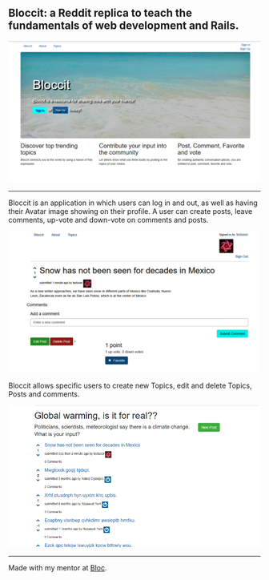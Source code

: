 ## Bloccit: a Reddit replica to teach the fundamentals of web development and Rails.
 
 ![Bloccit HomePage](app/assets/images/bloccitHomePage.png)
 
 ------------------------------------------------------------------------------
 
 Bloccit is an application in which users can log in and out, as well as having
 their Avatar image showing on their profile. A user can create posts, leave 
 comments, up-vote and down-vote on comments and posts. 
 
 
 ![Bloccit CommentPage](app/assets/images/bloccitCommentdone.png)
 
 
 Bloccit allows specific users to create new Topics, edit and delete Topics, Posts
 and comments.
 
 ![Bloccit PostPage](app/assets/images/bloccitPostdone.png)
 
 ------------------------------------------------------------------------------
 
 Made with my mentor at [Bloc](http://bloc.io).